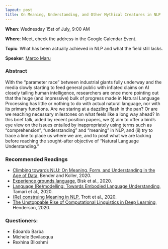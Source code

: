 ```yaml
---
layout: post
title: On Meaning, Understanding, and Other Mythical Creatures in NLP
---
```

**When**:  Wednesday 15st of July, 9:00 AM

**Where**: Meet, check the address in the Google Calendar Event.

**Topic**: What has been actually achieved in NLP and what the field still lacks.

**Speaker**: 
[Marco Maru](https://www.linkedin.com/in/marcomaru/)


### Abstract
With the “parameter race” between industrial giants fully underway and the media slowly starting to feed general public with inflated claims on AI closely tailing human intelligence, researchers are once more pointing out that the huge (and impressive) bulk of progress made in Natural Language Processing has little or nothing to do with actual natural language, nor with its primary functions. 
Are we staring at a dazzling flash in the pan? Or are we reaching necessary milestones on what feels like a long way ahead?
In this brief talk, aided by recent position papers, we (i) aim to offer a bird’s eye view on the issues entailed by inappropriately using terms such as “comprehension”, “understanding” and “meaning” in NLP, and (ii) try to trace a line to place us where we are, and to posit what we are lacking before reaching the sought-after objective of “Natural Language Understanding.”

### Recommended Readings
- [Climbing towards NLU: On Meaning, Form, and Understanding in the Age of Data](https://www.aclweb.org/anthology/2020.acl-main.463/), Bender and Koller, 2020.
- [Experience grounds language](https://arxiv.org/pdf/2004.10151.pdf), Bisk et al., 2020.
- [Language (Re)modelling: Towards Embodied Language Understanding](https://arxiv.org/pdf/2005.00311v1.pdf), Tamari et al., 2020.
- [(Re) construing Meaning in NLP](https://www.aclweb.org/anthology/2020.acl-main.462/), Trott et al., 2020.
- [The Unstoppable Rise of Computational Linguistics in Deep Learning](https://www.aclweb.org/anthology/2020.acl-main.561/), Henderson, 2020.

### Questioners:
- Edoardo Barba
- Michele Bevilacqua
- Rexhina Blloshmi